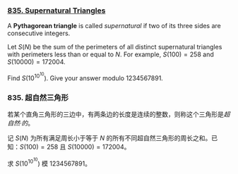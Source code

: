 ### [835. Supernatural Triangles](https://projecteuler.net/problem=835)

A **Pythagorean triangle** is called *supernatural* if two of its three sides are consecutive integers.

Let $S(N)$ be the sum of the perimeters of all distinct supernatural triangles with perimeters less than or equal to $N$.
For example, $S(100) = 258$ and $S(10000) = 172004$.

Find $S(10^{10^{10}})$. Give your answer modulo $1234567891$.

### 835. 超自然三角形

若某个直角三角形的三边中，有两条边的长度是连续的整数，则称这个三角形是*超自然·的*。

记 $S(N)$ 为所有满足周长小于等于 $N$ 的所有不同超自然三角形的周长之和。已知：$S(100) = 258$ 且 $S(10000) = 172004$。

求 $S(10^{10^{10}})$ 模 $1234567891$。
